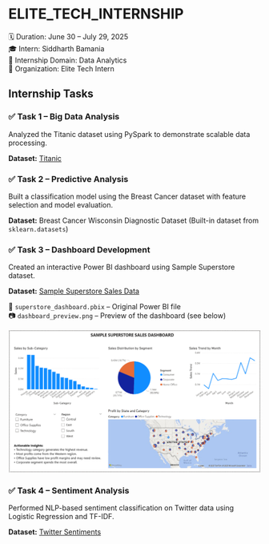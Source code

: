 # ELITE_TECH_INTERNSHIP

🗓 Duration: June 30 – July 29, 2025  
🎓 Intern: Siddharth Bamania  
🧠 Internship Domain: Data Analytics  
🏢 Organization: Elite Tech Intern

## Internship Tasks

### ✅ Task 1 – Big Data Analysis
Analyzed the Titanic dataset using PySpark to demonstrate scalable data processing. 

**Dataset:** [Titanic](https://raw.githubusercontent.com/datasciencedojo/datasets/master/titanic.csv)

### ✅ Task 2 – Predictive Analysis
Built a classification model using the Breast Cancer dataset with feature selection and model evaluation.

**Dataset:** Breast Cancer Wisconsin Diagnostic Dataset (Built-in dataset from `sklearn.datasets`)

### ✅ Task 3 – Dashboard Development
Created an interactive Power BI dashboard using Sample Superstore dataset.

**Dataset:** [Sample Superstore Sales Data](https://community.tableau.com/sfc/servlet.shepherd/document/download/0694T000001GnpUQAS?operationContext=S1)

📁 `superstore_dashboard.pbix` – Original Power BI file  
📷 `dashboard_preview.png` – Preview of the dashboard (see below)

![Dashboard Preview](dashboard_preview.png)

### ✅ Task 4 – Sentiment Analysis
Performed NLP-based sentiment classification on Twitter data using Logistic Regression and TF-IDF.

**Dataset:** [Twitter Sentiments](https://raw.githubusercontent.com/dD2405/Twitter_Sentiment_Analysis/master/train.csv)
